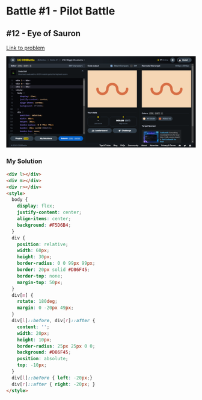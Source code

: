 # Battle #1 - Pilot Battle

## #12 - Eye of Sauron

[Link to problem](https://cssbattle.dev/play/12)

![Result](../../assets/012.wiggly-moustache.png)

### My Solution

```html
<div l></div>
<div m></div>
<div r></div>
<style>
  body {
    display: flex;
    justify-content: center;
    align-items: center;
    background: #F5D6B4;
  }
  div {
    position: relative;
    width: 60px;
    height: 30px;
    border-radius: 0 0 99px 99px;
    border: 20px solid #D86F45;
    border-top: none;
    margin-top: 50px;
  }
  div[m] {
    rotate: 180deg;
    margin: 0 -20px 49px;
  }
  div[l]::before, div[r]::after {
    content: '';
    width: 20px;
    height: 10px;
    border-radius: 25px 25px 0 0;
    background: #D86F45;
    position: absolute;
    top: -10px;
  }
  div[l]::before { left: -20px;}
  div[r]::after { right: -20px; }
</style>
```
